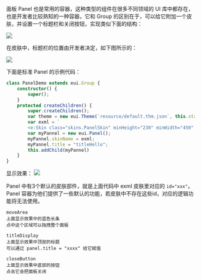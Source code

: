 面板 Panel 也是常用的容器，这种类型的组件在很多不同领域的 UI 库中都存在，也是开发者比较熟知的一种容器，它和 Group 的区别在于，可以给它附加一个皮肤，并设置一个标题栏和关闭按钮，实现类似下面的结构：

![][8-3-panel-A]

在皮肤中，标题栏的位置由开发者决定，如下图所示的：

![][8-3-panel-B]

下面是标准 Panel 的示例代码：
``` TypeScript
class PanelDemo extends eui.Group {
    constructor() {
        super();
    }
    protected createChildren() {
        super.createChildren();
        var theme = new eui.Theme(`resource/default.thm.json`, this.stage);
        var exml = `
        <e:Skin class="skins.PanelSkin" minHeight="230" minWidth="450" xmlns:e="http://ns.egret.com/eui"> <e:Image left="0" right="0" bottom="0"  top="0" source="resource/assets/Panel/border.png" scale9Grid="2,2,12,12" /> <e:Group id="moveArea" width="450" height="45" top="0"> <e:Image width="100%" height="100%" source="resource/assets/Panel/header.png"/> <e:Label id="titleDisplay" fontSize="20"  textColor="0x000000" horizontalCenter="0" verticalCenter = "0"/> </e:Group> <e:Button id="closeButton" label="touch to close" bottom="5" horizontalCenter="0"/> </e:Skin>        `
        var myPannel = new eui.Panel();
        myPannel.skinName = exml;
        myPannel.title = "titleHello";
        this.addChild(myPannel)
    }
}
```

显示效果：
![][8-3-panel-C]

Panel 中有3个默认的皮肤部件，就是上面代码中 exml 皮肤里对应的 ```id="xxx"```。
Panel 容器为他们提供了一些默认的功能，若皮肤中不存在这些id，对应的逻辑功能将无法使用。
```
moveArea
上面显示效果中的蓝色长条
点中这个区域可以拖拽整个面板
```
```
titleDisplay
上面显示效果中顶部的标题
可以通过 panel.title = "xxxx" 给它赋值
```
```
closeButton
上面显示效果中底部的按钮
点击它会把面板关闭
```

[8-3-panel-A]: http://sedn.egret.com/5604edaeea1f2.png
[8-3-panel-B]: http://sedn.egret.com/5604edb6b438b.png
[8-3-panel-C]: http://sedn.egret.com/5604edbb4b4bf.png

